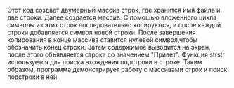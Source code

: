 Этот код создает двумерный массив строк, где хранится имя файла и две строки.
Далее создается массив. С помощью вложенного цикла символы из этих строк последовательно копируются, и после каждой строки добавляется символ новой строки.
После завершения копирования в конце массива ставится нулевой символ,чтобы обозначить конец строки.
 Затем содержимое  выводится на экран, после этого объявляется строка со значением "Привет". Функция strstr используется для поиска вхождения подстроки в строке. 
 Таким образом, программа демонстрирует работу с массивами строк и поиск подстроки в ней.
